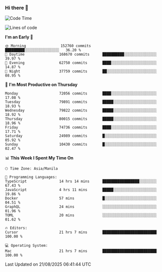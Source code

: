 ### Hi there 👋

<!--START_SECTION:waka-->
![Code Time](http://img.shields.io/badge/Code%20Time-6%2C205%20hrs%2022%20mins-blue)

![Lines of code](https://img.shields.io/badge/From%20Hello%20World%20I%27ve%20Written-144.6%20million%20lines%20of%20code-blue)

**I'm an Early 🐤** 

```text
🌞 Morning                152760 commits      █████████░░░░░░░░░░░░░░░░   36.20 % 
🌆 Daytime                168670 commits      ██████████░░░░░░░░░░░░░░░   39.97 % 
🌃 Evening                62750 commits       ████░░░░░░░░░░░░░░░░░░░░░   14.87 % 
🌙 Night                  37759 commits       ██░░░░░░░░░░░░░░░░░░░░░░░   08.95 % 
```
📅 **I'm Most Productive on Thursday** 

```text
Monday                   72056 commits       ████░░░░░░░░░░░░░░░░░░░░░   17.08 % 
Tuesday                  79891 commits       █████░░░░░░░░░░░░░░░░░░░░   18.93 % 
Wednesday                79822 commits       █████░░░░░░░░░░░░░░░░░░░░   18.92 % 
Thursday                 80015 commits       █████░░░░░░░░░░░░░░░░░░░░   18.96 % 
Friday                   74736 commits       ████░░░░░░░░░░░░░░░░░░░░░   17.71 % 
Saturday                 24989 commits       █░░░░░░░░░░░░░░░░░░░░░░░░   05.92 % 
Sunday                   10430 commits       █░░░░░░░░░░░░░░░░░░░░░░░░   02.47 % 
```


📊 **This Week I Spent My Time On** 

```text
🕑︎ Time Zone: Asia/Manila

💬 Programming Languages: 
TypeScript               14 hrs 14 mins      █████████████████░░░░░░░░   67.43 % 
JavaScript               4 hrs 11 mins       █████░░░░░░░░░░░░░░░░░░░░   19.86 % 
Docker                   57 mins             █░░░░░░░░░░░░░░░░░░░░░░░░   04.51 % 
GraphQL                  24 mins             ░░░░░░░░░░░░░░░░░░░░░░░░░   01.96 % 
TOML                     20 mins             ░░░░░░░░░░░░░░░░░░░░░░░░░   01.62 % 

🔥 Editors: 
Cursor                   21 hrs 7 mins       █████████████████████████   100.00 % 

💻 Operating System: 
Mac                      21 hrs 7 mins       █████████████████████████   100.00 % 
```


 Last Updated on 21/08/2025 06:41:44 UTC
<!--END_SECTION:waka-->


<!--
**rad182/rad182** is a ✨ _special_ ✨ repository because its `README.md` (this file) appears on your GitHub profile.

Here are some ideas to get you started:

- 🔭 I’m currently working on ...
- 🌱 I’m currently learning ...
- 👯 I’m looking to collaborate on ...
- 🤔 I’m looking for help with ...
- 💬 Ask me about ...
- 📫 How to reach me: ...
- 😄 Pronouns: ...
- ⚡ Fun fact: ...
-->
